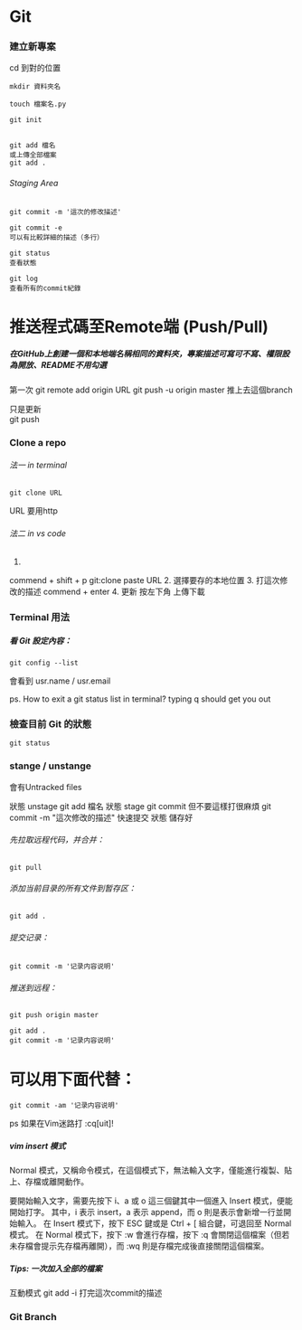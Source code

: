 # Git

### 建立新專案
cd 到對的位置

    mkdir 資料夾名

    touch 檔案名.py

    git init


    git add 檔名
    或上傳全部檔案
    git add .

###### Staging Area
    git commit -m '這次的修改描述'

    git commit -e
    可以有比較詳細的描述（多行）

    git status
    查看狀態

    git log
    查看所有的commit紀錄



# 推送程式碼至Remote端 (Push/Pull)

##### 在GitHub上創建一個和本地端名稱相同的資料夾，專案描述可寫可不寫、權限設為開放、README不用勾選

第一次
    git remote add origin URL
    git push -u origin master
推上去這個branch


只是更新    
    git push 

















### Clone a repo

###### 法一 in terminal
    git clone URL   
URL 要用http 

###### 法二 in vs code
1. 
commend + shift + p
    git:clone 
paste URL
2.
選擇要存的本地位置
3.
打這次修改的描述
commend + enter
4.
更新
按左下角 上傳下載


### Terminal 用法

















##### 看 Git 設定內容：
    git config --list
會看到 usr.name / usr.email

ps. How to exit a git status list in terminal?
typing 
    q 
should get you out

### 檢查目前 Git 的狀態
    git status


### stange / unstange
會有Untracked files 

狀態 unstage
    git add 檔名
狀態 stage
    git commit 
    但不要這樣打很麻煩
    git commit -m "這次修改的描述"
    快速提交
狀態 儲存好


###### 先拉取远程代码，并合并：
    git pull
###### 添加当前目录的所有文件到暂存区：
    git add .
###### 提交记录：
    git commit -m '记录内容说明'
###### 推送到远程：
    git push origin master

    git add .
    git commit -m '记录内容说明'
# 可以用下面代替：
    git commit -am '记录内容说明'



ps 如果在Vim迷路打
    :cq[uit]!


##### vim insert 模式
Normal 模式，又稱命令模式，在這個模式下，無法輸入文字，僅能進行複製、貼上、存檔或離開動作。


要開始輸入文字，需要先按下 i、a 或 o 這三個鍵其中一個進入 Insert 模式，便能開始打字。
其中，i 表示 insert，a 表示 append，而 o 則是表示會新增一行並開始輸入。
在 Insert 模式下，按下 ESC 鍵或是 Ctrl + [ 組合鍵，可退回至 Normal 模式。
在 Normal 模式下，按下 :w 會進行存檔，按下 :q 會關閉這個檔案（但若未存檔會提示先存檔再離開），而 :wq 則是存檔完成後直接關閉這個檔案。


##### Tips: 一次加入全部的檔案
互動模式 
    git add -i
打完這次commit的描述



### Git Branch















